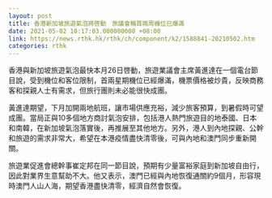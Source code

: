 ```yaml
---
layout: post
title: 香港新加坡旅遊氣泡將啓動　旅議會稱首兩周機位已爆滿
date: 2021-05-02 10:17:03.000000000 +08:00
link: https://news.rthk.hk/rthk/ch/component/k2/1588841-20210502.htm
categories: rthk
---
```


香港與新加坡旅遊氣泡最快本月26日啓動，旅遊業議會主席黃進達在一個電台節目說，受到機位和客位限制，首兩星期機位已經爆滿，機票價格被炒貴，反映商務客和探親人士有需求，但旅行團則未必能很快成團。

黃進達期望，下月加開兩地航班，讓市場供應充裕，減少旅客預算，到暑假時可望成團。當局正與10多個地方商討氣泡安排，包括港人熱門旅遊目的地泰國、日本和南韓，在新加坡氣泡落實後，再推展至其他地方。另外，港人到內地探親、公幹和旅遊的需求非常大，希望在本港疫情盡快清零後，可與內地和澳門同步重新開關。

旅遊業促進會總幹事崔定邦在同一節目說，預期有少量富裕家庭到新加坡自由行，因此對業界生意幫助不大。他又表示，澳門已經與內地恢復通關約9個月，形容現時澳門人山人海，期望香港盡快清零，經濟自然會恢復。
